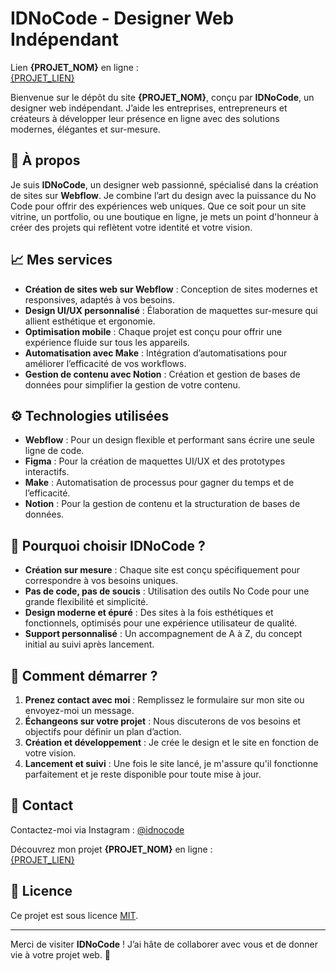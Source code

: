 # IDNoCode - Designer Web Indépendant

Lien **{PROJET_NOM}** en ligne :  
[{PROJET_LIEN}](PROJET_LIEN)

Bienvenue sur le dépôt du site **{PROJET_NOM}**, conçu par **IDNoCode**, un designer web indépendant. J’aide les entreprises, entrepreneurs et créateurs à développer leur présence en ligne avec des solutions modernes, élégantes et sur-mesure.

## 🚀 À propos

Je suis **IDNoCode**, un designer web passionné, spécialisé dans la création de sites sur **Webflow**. Je combine l’art du design avec la puissance du No Code pour offrir des expériences web uniques. Que ce soit pour un site vitrine, un portfolio, ou une boutique en ligne, je mets un point d'honneur à créer des projets qui reflètent votre identité et votre vision.

## 📈 Mes services

- **Création de sites web sur Webflow** : Conception de sites modernes et responsives, adaptés à vos besoins.
- **Design UI/UX personnalisé** : Élaboration de maquettes sur-mesure qui allient esthétique et ergonomie.
- **Optimisation mobile** : Chaque projet est conçu pour offrir une expérience fluide sur tous les appareils.
- **Automatisation avec Make** : Intégration d’automatisations pour améliorer l’efficacité de vos workflows.
- **Gestion de contenu avec Notion** : Création et gestion de bases de données pour simplifier la gestion de votre contenu.

## ⚙️ Technologies utilisées

- **Webflow** : Pour un design flexible et performant sans écrire une seule ligne de code.
- **Figma** : Pour la création de maquettes UI/UX et des prototypes interactifs.
- **Make** : Automatisation de processus pour gagner du temps et de l’efficacité.
- **Notion** : Pour la gestion de contenu et la structuration de bases de données.

## 🌟 Pourquoi choisir IDNoCode ?

- **Création sur mesure** : Chaque site est conçu spécifiquement pour correspondre à vos besoins uniques.
- **Pas de code, pas de soucis** : Utilisation des outils No Code pour une grande flexibilité et simplicité.
- **Design moderne et épuré** : Des sites à la fois esthétiques et fonctionnels, optimisés pour une expérience utilisateur de qualité.
- **Support personnalisé** : Un accompagnement de A à Z, du concept initial au suivi après lancement.

## 🎯 Comment démarrer ?

1. **Prenez contact avec moi** : Remplissez le formulaire sur mon site ou envoyez-moi un message.
2. **Échangeons sur votre projet** : Nous discuterons de vos besoins et objectifs pour définir un plan d’action.
3. **Création et développement** : Je crée le design et le site en fonction de votre vision.
4. **Lancement et suivi** : Une fois le site lancé, je m'assure qu'il fonctionne parfaitement et je reste disponible pour toute mise à jour.

## 💬 Contact

Contactez-moi via Instagram : [@idnocode](https://www.instagram.com/idnocode/)

Découvrez mon projet **{PROJET_NOM}** en ligne :  
[{PROJET_LIEN}](PROJET_LIEN)

## 📜 Licence

Ce projet est sous licence [MIT](LICENSE).

---

Merci de visiter **IDNoCode** ! J’ai hâte de collaborer avec vous et de donner vie à votre projet web. 🚀
